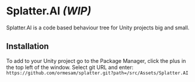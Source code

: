 # Splatter.AI *(WIP)*
Splatter.AI is a code based behaviour tree for Unity projects big and small.

## Installation
To add to your Unity project go to the Package Manager, click the plus in the top left of the window. Select git URL and enter: `https://github.com/ormesam/splatter.git?path=/src/Assets/Splatter.AI`
